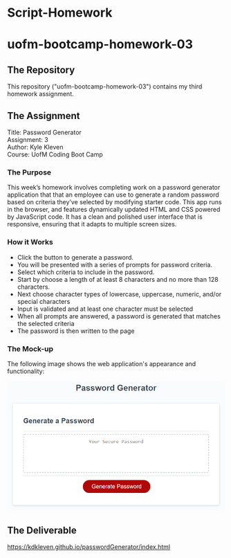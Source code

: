 # Script-Homework

# uofm-bootcamp-homework-03

## The Repository
This repository ("uofm-bootcamp-homework-03") contains my third homework assignment.

## The Assignment
Title: Password Generator  
Assignment: 3  
Author: Kyle Kleven    
Course: UofM Coding Boot Camp 

### The Purpose
This week’s homework involves completing work on a password generator application that that an employee can use to generate a random password based on criteria they’ve selected by modifying starter code. This app runs in the browser, and features dynamically updated HTML and CSS powered by JavaScript code. It has a clean and polished user interface that is responsive, ensuring that it adapts to multiple screen sizes.

### How it Works
* Click the button to generate a password. 
* You will be presented with a series of prompts for password criteria. 
* Select which criteria to include in the password. 
* Start by choose a length of at least 8 characters and no more than 128 characters.
* Next choose character types of lowercase, uppercase, numeric, and/or special characters
* Input is validated and at least one character must be selected
* When all prompts are answered, a password is generated that matches the selected criteria
* The password is then written to the page

### The Mock-up
The following image shows the web application's appearance and functionality:

![password generator demo](/assets/03-javascript-homework-demo.png)

## The Deliverable
https://kdkleven.github.io/passwordGenerator/index.html
